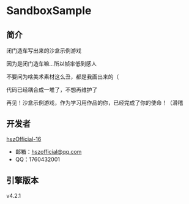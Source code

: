 # SandboxSample

## 简介

闭门造车写出来的沙盒示例游戏

因为是闭门造车嘛...所以帧率低到感人

不要问为啥美术素材这么丑，都是我画出来的（

代码已经耦合成一堆了，不想再维护了

再见！沙盒示例游戏，作为学习用作品的你，已经完成了你的使命！（滑稽

## 开发者
[hszOfficial-16](https://github.com/hszOfficial-16)

+ 邮箱：hszofficial@qq.com
+ QQ：1760432001

## 引擎版本

v4.2.1
